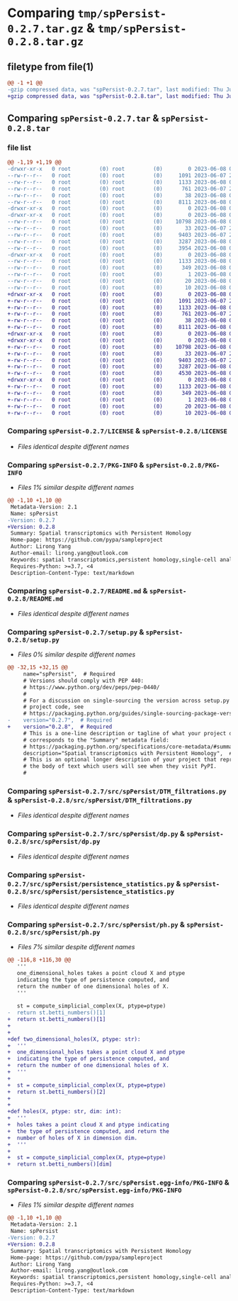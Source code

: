 # Comparing `tmp/spPersist-0.2.7.tar.gz` & `tmp/spPersist-0.2.8.tar.gz`

## filetype from file(1)

```diff
@@ -1 +1 @@
-gzip compressed data, was "spPersist-0.2.7.tar", last modified: Thu Jun  8 00:07:46 2023, max compression
+gzip compressed data, was "spPersist-0.2.8.tar", last modified: Thu Jun  8 00:19:51 2023, max compression
```

## Comparing `spPersist-0.2.7.tar` & `spPersist-0.2.8.tar`

### file list

```diff
@@ -1,19 +1,19 @@
-drwxr-xr-x   0 root         (0) root         (0)        0 2023-06-08 00:07:46.740551 spPersist-0.2.7/
--rw-r--r--   0 root         (0) root         (0)     1091 2023-06-07 23:31:47.000000 spPersist-0.2.7/LICENSE
--rw-r--r--   0 root         (0) root         (0)     1133 2023-06-08 00:07:46.740551 spPersist-0.2.7/PKG-INFO
--rw-r--r--   0 root         (0) root         (0)      761 2023-06-07 23:31:47.000000 spPersist-0.2.7/README.md
--rw-r--r--   0 root         (0) root         (0)       38 2023-06-08 00:07:46.740551 spPersist-0.2.7/setup.cfg
--rw-r--r--   0 root         (0) root         (0)     8111 2023-06-08 00:07:32.000000 spPersist-0.2.7/setup.py
-drwxr-xr-x   0 root         (0) root         (0)        0 2023-06-08 00:07:46.737551 spPersist-0.2.7/src/
-drwxr-xr-x   0 root         (0) root         (0)        0 2023-06-08 00:07:46.739551 spPersist-0.2.7/src/spPersist/
--rw-r--r--   0 root         (0) root         (0)    10798 2023-06-08 00:00:39.000000 spPersist-0.2.7/src/spPersist/DTM_filtrations.py
--rw-r--r--   0 root         (0) root         (0)       33 2023-06-07 23:30:58.000000 spPersist-0.2.7/src/spPersist/__init__.py
--rw-r--r--   0 root         (0) root         (0)     9403 2023-06-07 23:30:58.000000 spPersist-0.2.7/src/spPersist/dp.py
--rw-r--r--   0 root         (0) root         (0)     3287 2023-06-08 00:00:39.000000 spPersist-0.2.7/src/spPersist/persistence_statistics.py
--rw-r--r--   0 root         (0) root         (0)     3954 2023-06-08 00:07:10.000000 spPersist-0.2.7/src/spPersist/ph.py
-drwxr-xr-x   0 root         (0) root         (0)        0 2023-06-08 00:07:46.739551 spPersist-0.2.7/src/spPersist.egg-info/
--rw-r--r--   0 root         (0) root         (0)     1133 2023-06-08 00:07:46.000000 spPersist-0.2.7/src/spPersist.egg-info/PKG-INFO
--rw-r--r--   0 root         (0) root         (0)      349 2023-06-08 00:07:46.000000 spPersist-0.2.7/src/spPersist.egg-info/SOURCES.txt
--rw-r--r--   0 root         (0) root         (0)        1 2023-06-08 00:07:46.000000 spPersist-0.2.7/src/spPersist.egg-info/dependency_links.txt
--rw-r--r--   0 root         (0) root         (0)       20 2023-06-08 00:07:46.000000 spPersist-0.2.7/src/spPersist.egg-info/requires.txt
--rw-r--r--   0 root         (0) root         (0)       10 2023-06-08 00:07:46.000000 spPersist-0.2.7/src/spPersist.egg-info/top_level.txt
+drwxr-xr-x   0 root         (0) root         (0)        0 2023-06-08 00:19:51.344529 spPersist-0.2.8/
+-rw-r--r--   0 root         (0) root         (0)     1091 2023-06-07 23:31:47.000000 spPersist-0.2.8/LICENSE
+-rw-r--r--   0 root         (0) root         (0)     1133 2023-06-08 00:19:51.343529 spPersist-0.2.8/PKG-INFO
+-rw-r--r--   0 root         (0) root         (0)      761 2023-06-07 23:31:47.000000 spPersist-0.2.8/README.md
+-rw-r--r--   0 root         (0) root         (0)       38 2023-06-08 00:19:51.344529 spPersist-0.2.8/setup.cfg
+-rw-r--r--   0 root         (0) root         (0)     8111 2023-06-08 00:19:24.000000 spPersist-0.2.8/setup.py
+drwxr-xr-x   0 root         (0) root         (0)        0 2023-06-08 00:19:51.341529 spPersist-0.2.8/src/
+drwxr-xr-x   0 root         (0) root         (0)        0 2023-06-08 00:19:51.342529 spPersist-0.2.8/src/spPersist/
+-rw-r--r--   0 root         (0) root         (0)    10798 2023-06-08 00:00:39.000000 spPersist-0.2.8/src/spPersist/DTM_filtrations.py
+-rw-r--r--   0 root         (0) root         (0)       33 2023-06-07 23:30:58.000000 spPersist-0.2.8/src/spPersist/__init__.py
+-rw-r--r--   0 root         (0) root         (0)     9403 2023-06-07 23:30:58.000000 spPersist-0.2.8/src/spPersist/dp.py
+-rw-r--r--   0 root         (0) root         (0)     3287 2023-06-08 00:00:39.000000 spPersist-0.2.8/src/spPersist/persistence_statistics.py
+-rw-r--r--   0 root         (0) root         (0)     4530 2023-06-08 00:18:56.000000 spPersist-0.2.8/src/spPersist/ph.py
+drwxr-xr-x   0 root         (0) root         (0)        0 2023-06-08 00:19:51.343529 spPersist-0.2.8/src/spPersist.egg-info/
+-rw-r--r--   0 root         (0) root         (0)     1133 2023-06-08 00:19:51.000000 spPersist-0.2.8/src/spPersist.egg-info/PKG-INFO
+-rw-r--r--   0 root         (0) root         (0)      349 2023-06-08 00:19:51.000000 spPersist-0.2.8/src/spPersist.egg-info/SOURCES.txt
+-rw-r--r--   0 root         (0) root         (0)        1 2023-06-08 00:19:51.000000 spPersist-0.2.8/src/spPersist.egg-info/dependency_links.txt
+-rw-r--r--   0 root         (0) root         (0)       20 2023-06-08 00:19:51.000000 spPersist-0.2.8/src/spPersist.egg-info/requires.txt
+-rw-r--r--   0 root         (0) root         (0)       10 2023-06-08 00:19:51.000000 spPersist-0.2.8/src/spPersist.egg-info/top_level.txt
```

### Comparing `spPersist-0.2.7/LICENSE` & `spPersist-0.2.8/LICENSE`

 * *Files identical despite different names*

### Comparing `spPersist-0.2.7/PKG-INFO` & `spPersist-0.2.8/PKG-INFO`

 * *Files 1% similar despite different names*

```diff
@@ -1,10 +1,10 @@
 Metadata-Version: 2.1
 Name: spPersist
-Version: 0.2.7
+Version: 0.2.8
 Summary: Spatial transcriptomics with Persistent Homology
 Home-page: https://github.com/pypa/sampleproject
 Author: Lirong Yang
 Author-email: lirong.yang@outlook.com
 Keywords: spatial transcriptomics,persistent homology,single-cell analysis
 Requires-Python: >=3.7, <4
 Description-Content-Type: text/markdown
```

### Comparing `spPersist-0.2.7/README.md` & `spPersist-0.2.8/README.md`

 * *Files identical despite different names*

### Comparing `spPersist-0.2.7/setup.py` & `spPersist-0.2.8/setup.py`

 * *Files 0% similar despite different names*

```diff
@@ -32,15 +32,15 @@
     name="spPersist",  # Required
     # Versions should comply with PEP 440:
     # https://www.python.org/dev/peps/pep-0440/
     #
     # For a discussion on single-sourcing the version across setup.py and the
     # project code, see
     # https://packaging.python.org/guides/single-sourcing-package-version/
-    version="0.2.7",  # Required
+    version="0.2.8",  # Required
     # This is a one-line description or tagline of what your project does. This
     # corresponds to the "Summary" metadata field:
     # https://packaging.python.org/specifications/core-metadata/#summary
     description="Spatial transcriptomics with Persistent Homology",  # Optional
     # This is an optional longer description of your project that represents
     # the body of text which users will see when they visit PyPI.
     #
```

### Comparing `spPersist-0.2.7/src/spPersist/DTM_filtrations.py` & `spPersist-0.2.8/src/spPersist/DTM_filtrations.py`

 * *Files identical despite different names*

### Comparing `spPersist-0.2.7/src/spPersist/dp.py` & `spPersist-0.2.8/src/spPersist/dp.py`

 * *Files identical despite different names*

### Comparing `spPersist-0.2.7/src/spPersist/persistence_statistics.py` & `spPersist-0.2.8/src/spPersist/persistence_statistics.py`

 * *Files identical despite different names*

### Comparing `spPersist-0.2.7/src/spPersist/ph.py` & `spPersist-0.2.8/src/spPersist/ph.py`

 * *Files 7% similar despite different names*

```diff
@@ -116,8 +116,30 @@
   '''
   one_dimensional_holes takes a point cloud X and ptype 
   indicating the type of persistence computed, and
   return the number of one dimensional holes of X.
   '''
 
   st = compute_simplicial_complex(X, ptype=ptype)
-  return st.betti_numbers()[1]
+  return st.betti_numbers()[1]
+
+
+def two_dimensional_holes(X, ptype: str):
+  '''
+  one_dimensional_holes takes a point cloud X and ptype 
+  indicating the type of persistence computed, and
+  return the number of one dimensional holes of X.
+  '''
+
+  st = compute_simplicial_complex(X, ptype=ptype)
+  return st.betti_numbers()[2]
+
+
+def holes(X, ptype: str, dim: int):
+  '''
+  holes takes a point cloud X and ptype indicating 
+  the type of persistence computed, and return the 
+  number of holes of X in dimension dim.
+  '''
+
+  st = compute_simplicial_complex(X, ptype=ptype)
+  return st.betti_numbers()[dim]
```

### Comparing `spPersist-0.2.7/src/spPersist.egg-info/PKG-INFO` & `spPersist-0.2.8/src/spPersist.egg-info/PKG-INFO`

 * *Files 1% similar despite different names*

```diff
@@ -1,10 +1,10 @@
 Metadata-Version: 2.1
 Name: spPersist
-Version: 0.2.7
+Version: 0.2.8
 Summary: Spatial transcriptomics with Persistent Homology
 Home-page: https://github.com/pypa/sampleproject
 Author: Lirong Yang
 Author-email: lirong.yang@outlook.com
 Keywords: spatial transcriptomics,persistent homology,single-cell analysis
 Requires-Python: >=3.7, <4
 Description-Content-Type: text/markdown
```

